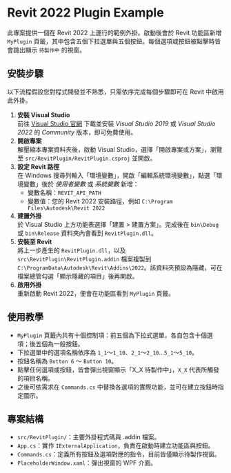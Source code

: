 # Revit 2022 Plugin Example

此專案提供一個在 Revit 2022 上運行的範例外掛。啟動後會於 Revit 功能區新增 `MyPlugin` 頁籤，其中包含五個下拉選單與五個按鈕。每個選項或按鈕被點擊時皆會跳出顯示 `待製作中` 的視窗。

## 安裝步驟
以下流程假設您對程式開發並不熟悉，只需依序完成每個步驟即可在 Revit 中啟用此外掛。

1. **安裝 Visual Studio**  
   前往 [Visual Studio 官網](https://visualstudio.microsoft.com/) 下載並安裝 *Visual Studio 2019* 或 *Visual Studio 2022* 的 *Community* 版本，即可免費使用。
2. **開啟專案**  
   解壓縮本專案資料夾後，啟動 Visual Studio，選擇「開啟專案或方案」，瀏覽至 `src/RevitPlugin/RevitPlugin.csproj` 並開啟。
3. **設定 Revit 路徑**  
   在 Windows 搜尋列輸入「環境變數」，開啟「編輯系統環境變數」，點選「環境變數」後於 *使用者變數* 或 *系統變數* 新增：
   - 變數名稱：`REVIT_API_PATH`
   - 變數值：您的 Revit 2022 安裝路徑，例如 `C:\Program Files\Autodesk\Revit 2022`
4. **建置外掛**  
   於 Visual Studio 上方功能表選擇「建置 > 建置方案」。完成後在 `bin\Debug` 或 `bin\Release` 資料夾內會看到 `RevitPlugin.dll`。
5. **安裝至 Revit**  
   將上一步產生的 `RevitPlugin.dll`，以及 `src\RevitPlugin\RevitPlugin.addin` 檔案複製到 `C:\ProgramData\Autodesk\Revit\Addins\2022`。該資料夾預設為隱藏，可在檔案總管勾選「顯示隱藏的項目」後再開啟。
6. **啟用外掛**  
   重新啟動 Revit 2022，便會在功能區看到 `MyPlugin` 頁籤。

## 使用教學
- `MyPlugin` 頁籤內共有十個控制項：前五個為下拉式選單，各自包含十個選項；後五個為一般按鈕。
- 下拉選單中的選項名稱依序為 `1_1`～`1_10`、`2_1`～`2_10`...`5_1`～`5_10`。
- 按鈕名稱為 `Button 6` ～ `Button 10`。
- 點擊任何選項或按鈕，皆會彈出視窗顯示「X_X 待製作中」，`X_X` 代表所觸發的項目名稱。
- 之後可依需求在 `Commands.cs` 中替換各選項的實際功能，並可在建立按鈕時指定圖示。

## 專案結構
- `src/RevitPlugin/`：主要外掛程式碼與 .addin 檔案。
- `App.cs`：實作 `IExternalApplication`，負責在啟動時建立功能區與按鈕。
- `Commands.cs`：定義所有按鈕及選項對應的指令，目前皆僅顯示待製作視窗。
- `PlaceholderWindow.xaml`：彈出視窗的 WPF 介面。

